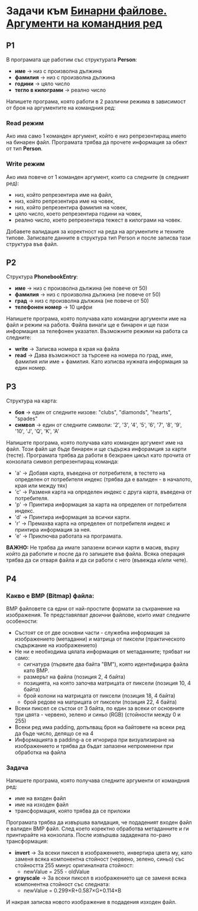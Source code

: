 # Задачи към [Бинарни файлове. Аргументи на командния ред](./)

## P1

В програмата ще работим със структурата **Person**:

- **име** -> низ с произволна дължина
- **фамилия** -> низ с произволна дължина
- **години** -> цяло число
- **тегло в килограми** -> реално число

Напишете програма, която работи в 2 различни режима в зависимост от броя на аргументите на командния ред:

### Read режим

Ако има само 1 команден аргумент, който е низ репрезентиращ името на бинарен файл. Програмата трябва да прочете информация за обект от тип **Person**.

### Write режим

Ако има повече от 1 команден аргумент, които са следните (в следният ред):

- низ, който репрезентира име на файл,
- низ, който репрезентира име на човек,
- низ, който репрезентира фамилия на човек,
- цяло число, което репрезентира години на човек,
- реално число, което репрезентира тежест в килограми на човек.

Добавете валидация за коректност на реда на аргументите и техните типове. Записвате данните в структура тип Person и после записва тази структура във файл.

## P2

Структура **PhonebookEntry**:

- **име** -> низ с произволна дължина (не повече от 50)
- **фамилия** -> низ с произволна дължина (не повече от 50)
- **град** -> низ с произволна дължина (не повече от 50)
- **телефонен номер** -> 10 цифри


Напишете програма, която получава като командни аргументи име на файл и режим на работа. Файла винаги ще е бинарен и ще пази информация за телефонен указател. Възможните режими на работа са следните:

- **write** -> Записва номера в края на файла
- **read** -> Дава възможност за търсене на номера по град, име, фамилия или име + фамилия. Като изписва нужната информация за един номер.

## P3

Структура на карта:

- **боя** -> един от следните низове: "clubs", "diamonds", "hearts", "spades"
- **символ** -> един от следните символи: '2', '3', '4', '5', '6', '7', '8', '9', '10', 'J', 'Q', 'K', 'A'

Напишете програма, която получава като команден аргумент име на файл. Този файл ще бъде бинарен и ще съдържа инфорамция за карти (тесте). Програмата трябва да работи в безкраен цикъл като прочита от конзолата символ репрезентиращ команда:

- 'a' -> Добавя карта, въведена от потребителя, в тестето на определен от потребителя индекс (трябва да е валиден - в началото, края или между тях)
- 'c' -> Разменя карта на определен индекс с друга карта, въведена от потребителя.
- 'p' -> Принтира информация за карта на определен от потребителя индекс.
- 'd' -> Принтира информация за всички карти.
- 'r' -> Премахва карта на определен от потребителя индекс и принтира информация за нея.
- 'е' -> Приключва работата на програмата.

**ВАЖНО:** Не трябва да имате запазени всички карти в масив, върху който да работите и после да го запишете във файла. Всяка операция трябва да си отваря файла и да си работи с него (въвежда и/или чете).

## P4

### Какво е BMP (Bitmap) файла:

BMP файловете са едни от най-простите формати за съхранение на изображения. Те представялват двоични файлове, които имат следните особености:

- Състоят се от две основни части - служебна информация за изображението (метаданни) и матрица от пиксели (практическото съдържание на изображението)
- Не ни е необходима цялата информация от метаданните; трябват ни само:
  - сигнатура (първите два байта "BM"), която идентифицира файла като BMP.
  - размерът на файла (позиция 2, 4 байта)
  - позицията, на която започва матрицата от пиксели (позиция 10, 4 байта)
  - брой колони на матрицата от пиксели (позиция 18, 4 байта)
  - брой редове на матрицата от пиксели (позиция 22, 4 байта)
- Всеки пиксел се състои от 3 байта, по един за всеки от основните три цвята - червено, зелено и синьо (RGB) (стойности между 0 и 255)
- Всеки ред има padding, допълващ броя на байтовете на всеки ред да бъде число, делящо се на 4
- Информацията в padding-a се игнорира при визуализиране на изображението и трябва да бъдат запазени непроменени при обработка на файла

### Задача

Напишете програма, която получава следните аргументи от командния ред:

- име на входен файл
- име на изходен файл
- трансформация, която трябва да се приложи

Програмата трябва да извършва валидация, че подаденият входен файл е валиден BMP файл. След което коректно обработва метаданните и ги принтирайте на конзолата. После извършва зададената по-рано трансформация:

- **invert** -> За всеки пиксел в изображението, инвертира цвета му, като заменя всяка компонентна стойност (червено, зелено, синьо) със стойността 255 минус оригиналната стойност:
  - newValue = 255 - oldValue
- **grayscale** -> За всеки пиксел в изображението ще се заменя всяка компонентна стойност със следната:
  - newValue = 0.299×R+0.587×G+0.114×B

И накрая записва новото изображение в подадения изходен файл.
